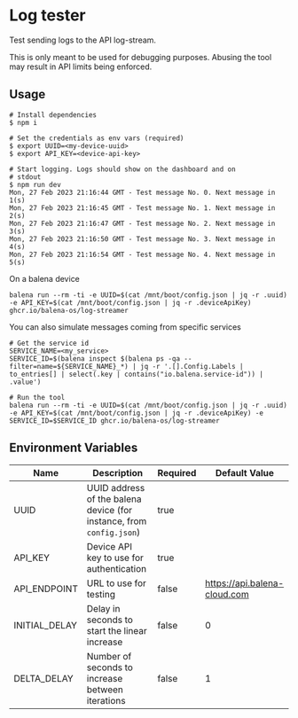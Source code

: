 # Log tester

Test sending logs to the API log-stream.

This is only meant to be used for debugging purposes. Abusing the tool may result in API limits being enforced.

## Usage

```
# Install dependencies
$ npm i

# Set the credentials as env vars (required)
$ export UUID=<my-device-uuid>
$ export API_KEY=<device-api-key>

# Start logging. Logs should show on the dashboard and on
# stdout
$ npm run dev
Mon, 27 Feb 2023 21:16:44 GMT - Test message No. 0. Next message in 1(s)
Mon, 27 Feb 2023 21:16:45 GMT - Test message No. 1. Next message in 2(s)
Mon, 27 Feb 2023 21:16:47 GMT - Test message No. 2. Next message in 3(s)
Mon, 27 Feb 2023 21:16:50 GMT - Test message No. 3. Next message in 4(s)
Mon, 27 Feb 2023 21:16:54 GMT - Test message No. 4. Next message in 5(s)
```

On a balena device

```
balena run --rm -ti -e UUID=$(cat /mnt/boot/config.json | jq -r .uuid) -e API_KEY=$(cat /mnt/boot/config.json | jq -r .deviceApiKey) ghcr.io/balena-os/log-streamer
```

You can also simulate messages coming from specific services

```
# Get the service id
SERVICE_NAME=<my_service>
SERVICE_ID=$(balena inspect $(balena ps -qa --filter=name=${SERVICE_NAME}_*) | jq -r '.[].Config.Labels | to_entries[] | select(.key | contains("io.balena.service-id")) | .value')

# Run the tool
balena run --rm -ti -e UUID=$(cat /mnt/boot/config.json | jq -r .uuid) -e API_KEY=$(cat /mnt/boot/config.json | jq -r .deviceApiKey) -e SERVICE_ID=$SERVICE_ID ghcr.io/balena-os/log-streamer
```

## Environment Variables

| Name          | Description                                                          | Required | Default Value                |
| ------------- | -------------------------------------------------------------------- | -------- | ---------------------------- |
| UUID          | UUID address of the balena device (for instance, from `config.json`) | true     |                              |
| API_KEY       | Device API key to use for authentication                             | true     |                              |
| API_ENDPOINT  | URL to use for testing                                               | false    | https://api.balena-cloud.com |
| INITIAL_DELAY | Delay in seconds to start the linear increase                        | false    | 0                            |
| DELTA_DELAY   | Number of seconds to increase between iterations                     | false    | 1                            |
